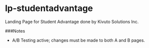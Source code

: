 lp-studentadvantage
===================

Landing Page for Student Advantage done by Kivuto Solutions Inc.

###Notes

* A/B Testing active; changes must be made to both A and B pages.
